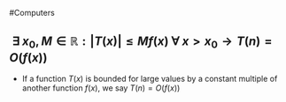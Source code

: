 #Computers 
## $\displaystyle  ~\exists~x_{0},M\in \mathbb{R}:\lvert T(x)\rvert\leq Mf(x)~\forall~x>x_{0} \rightarrow T(n)=O(f(x))$
* If a function $\displaystyle T(x)$ is bounded for large values by a constant multiple of another function $\displaystyle f(x)$, we say $\displaystyle T(n)=O(f(x))$